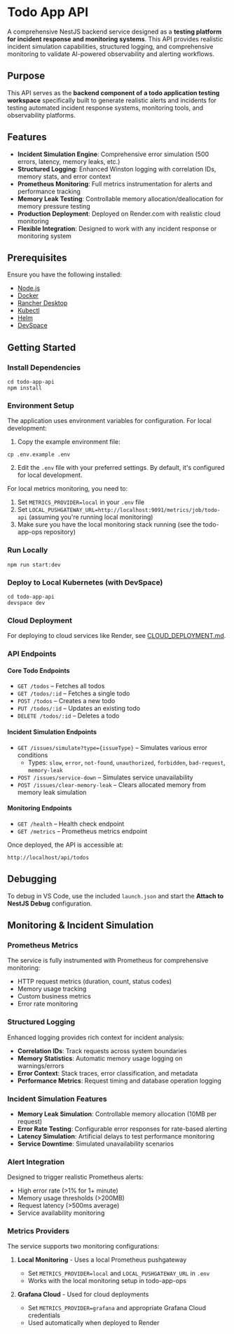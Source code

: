 # Todo App API

A comprehensive NestJS backend service designed as a **testing platform for incident response and monitoring systems**. This API provides realistic incident simulation capabilities, structured logging, and comprehensive monitoring to validate AI-powered observability and alerting workflows.

## Purpose
This API serves as the **backend component of a todo application testing workspace** specifically built to generate realistic alerts and incidents for testing automated incident response systems, monitoring tools, and observability platforms.

## Features
- **Incident Simulation Engine**: Comprehensive error simulation (500 errors, latency, memory leaks, etc.)
- **Structured Logging**: Enhanced Winston logging with correlation IDs, memory stats, and error context
- **Prometheus Monitoring**: Full metrics instrumentation for alerts and performance tracking  
- **Memory Leak Testing**: Controllable memory allocation/deallocation for memory pressure testing
- **Production Deployment**: Deployed on Render.com with realistic cloud monitoring
- **Flexible Integration**: Designed to work with any incident response or monitoring system

## Prerequisites
Ensure you have the following installed:
- [Node.js](https://nodejs.org/)
- [Docker](https://www.docker.com/)
- [Rancher Desktop](https://rancherdesktop.io/)
- [Kubectl](https://kubernetes.io/docs/tasks/tools/)
- [Helm](https://helm.sh/)
- [DevSpace](https://devspace.sh/)

## Getting Started

### Install Dependencies
```
cd todo-app-api
npm install
```

### Environment Setup
The application uses environment variables for configuration. For local development:

1. Copy the example environment file:
```
cp .env.example .env
```

2. Edit the `.env` file with your preferred settings. By default, it's configured for local development.

For local metrics monitoring, you need to:
1. Set `METRICS_PROVIDER=local` in your `.env` file
2. Set `LOCAL_PUSHGATEWAY_URL=http://localhost:9091/metrics/job/todo-api` (assuming you're running local monitoring)
3. Make sure you have the local monitoring stack running (see the todo-app-ops repository)

### Run Locally
```
npm run start:dev
```

### Deploy to Local Kubernetes (with DevSpace)
```
cd todo-app-api
devspace dev
```

### Cloud Deployment
For deploying to cloud services like Render, see [CLOUD_DEPLOYMENT.md](CLOUD_DEPLOYMENT.md).

### API Endpoints

#### Core Todo Endpoints
- `GET /todos` – Fetches all todos
- `GET /todos/:id` – Fetches a single todo  
- `POST /todos` – Creates a new todo
- `PUT /todos/:id` – Updates an existing todo
- `DELETE /todos/:id` – Deletes a todo

#### Incident Simulation Endpoints
- `GET /issues/simulate?type={issueType}` – Simulates various error conditions
  - Types: `slow`, `error`, `not-found`, `unauthorized`, `forbidden`, `bad-request`, `memory-leak`
- `POST /issues/service-down` – Simulates service unavailability
- `POST /issues/clear-memory-leak` – Clears allocated memory from memory leak simulation

#### Monitoring Endpoints  
- `GET /health` – Health check endpoint
- `GET /metrics` – Prometheus metrics endpoint

Once deployed, the API is accessible at:
```
http://localhost/api/todos
```

## Debugging
To debug in VS Code, use the included `launch.json` and start the **Attach to NestJS Debug** configuration.

## Monitoring & Incident Simulation

### Prometheus Metrics
The service is fully instrumented with Prometheus for comprehensive monitoring:
- HTTP request metrics (duration, count, status codes)
- Memory usage tracking  
- Custom business metrics
- Error rate monitoring

### Structured Logging
Enhanced logging provides rich context for incident analysis:
- **Correlation IDs**: Track requests across system boundaries
- **Memory Statistics**: Automatic memory usage logging on warnings/errors
- **Error Context**: Stack traces, error classification, and metadata
- **Performance Metrics**: Request timing and database operation logging

### Incident Simulation Features
- **Memory Leak Simulation**: Controllable memory allocation (10MB per request)
- **Error Rate Testing**: Configurable error responses for rate-based alerting
- **Latency Simulation**: Artificial delays to test performance monitoring
- **Service Downtime**: Simulated unavailability scenarios

### Alert Integration
Designed to trigger realistic Prometheus alerts:
- High error rate (>1% for 1+ minute)
- Memory usage thresholds (>200MB)  
- Request latency (>500ms average)
- Service availability monitoring

### Metrics Providers
The service supports two monitoring configurations:

1. **Local Monitoring** - Uses a local Prometheus pushgateway
   - Set `METRICS_PROVIDER=local` and `LOCAL_PUSHGATEWAY_URL` in `.env`
   - Works with the local monitoring setup in todo-app-ops

2. **Grafana Cloud** - Used for cloud deployments
   - Set `METRICS_PROVIDER=grafana` and appropriate Grafana Cloud credentials
   - Used automatically when deployed to Render
